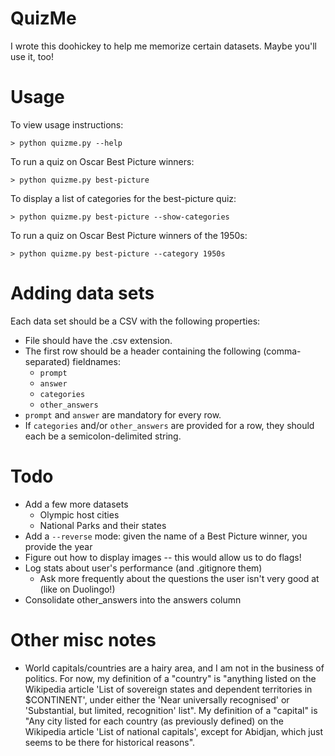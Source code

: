 # QuizMe

I wrote this doohickey to help me memorize certain datasets. Maybe you'll use it, too!

# Usage

To view usage instructions:

```> python quizme.py --help```

To run a quiz on Oscar Best Picture winners:

```> python quizme.py best-picture```

To display a list of categories for the best-picture quiz:

```> python quizme.py best-picture --show-categories```

To run a quiz on Oscar Best Picture winners of the 1950s:

```> python quizme.py best-picture --category 1950s```

# Adding data sets
Each data set should be a CSV with the following properties:

* File should have the .csv extension.
* The first row should be a header containing the following (comma-separated) fieldnames:
  * `prompt`
  * `answer`
  * `categories`
  * `other_answers`
* `prompt` and `answer` are mandatory for every row.
* If `categories` and/or `other_answers` are provided for a row, they should each be a semicolon-delimited string.

# Todo

* Add a few more datasets
  * Olympic host cities
  * National Parks and their states
* Add a `--reverse` mode: given the name of a Best Picture winner, you provide the year
* Figure out how to display images -- this would allow us to do flags!
* Log stats about user's performance (and .gitignore them)
  * Ask more frequently about the questions the user isn't very good at (like on Duolingo!)
* Consolidate other_answers into the answers column

# Other misc notes

* World capitals/countries are a hairy area, and I am not in the business of politics. For now, my definition of a "country" is "anything listed on the Wikipedia article 'List of sovereign states and dependent territories in $CONTINENT', under either the 'Near universally recognised' or 'Substantial, but limited, recognition' list". My definition of a "capital" is "Any city listed for each country (as previously defined) on the Wikipedia article 'List of national capitals', except for Abidjan, which just seems to be there for historical reasons".

